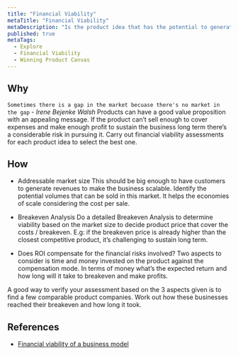 ```yaml
---
title: "Financial Viability"
metaTitle: "Financial Viability"
metaDescription: "Is the product idea that has the potential to generate enough revenue to sustain the business and cover the costs. It’s what helps you select the best product idea that provides the best ROI."
published: true
metaTags:
  - Explore
  - Financial Viability
  - Winning Product Canvas
---
```


## Why

`Sometimes there is a gap in the market becuase there's no market in the gap` - _Irene Bejenke Walsh_ 
Products can have a good value proposition with an appealing message. If the product can’t sell enough to cover expenses and make enough profit to sustain the business long term there’s a considerable risk in pursuing it. Carry out financial viability assessments for each product idea to select the best one.


## How

- Addressable market size
This should be big enough to have customers to generate revenues to make the business scalable. Identify the potential volumes that can be sold in this market. It helps the economies of scale considering the cost per sale.

- Breakeven Analysis
Do a detailed Breakeven Analysis to determine viability based on the market size to decide product price that cover the costs / breakeven. E.g: if the breakeven price is already higher than the closest competitive product, it’s challenging to sustain long term. 

- Does ROI compensate for the financial risks involved?
Two aspects to consider is time and money invested on the product against the compensation mode. In terms of money what’s the expected return and how long will it take to breakeven and make profits.

A good way to verify your assessment based on the 3 aspects given is to find a few comparable product companies. Work out how these businesses reached their breakeven and how long it took.

## References

- [Financial viability of a business model](https://www.slideshare.net/ValeryiaKazheunikava/business-model-financial-viability-2013-44888269)

